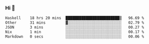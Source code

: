 ### Hi 👋

<!--START_SECTION:waka-->

```txt
Haskell    18 hrs 20 mins  ████████████████████████▒   96.69 %
Other      31 mins         ▓░░░░░░░░░░░░░░░░░░░░░░░░   02.79 %
JSON       3 mins          ░░░░░░░░░░░░░░░░░░░░░░░░░   00.27 %
Nix        1 min           ░░░░░░░░░░░░░░░░░░░░░░░░░   00.17 %
Markdown   0 secs          ░░░░░░░░░░░░░░░░░░░░░░░░░   00.06 %
```

<!--END_SECTION:waka-->
